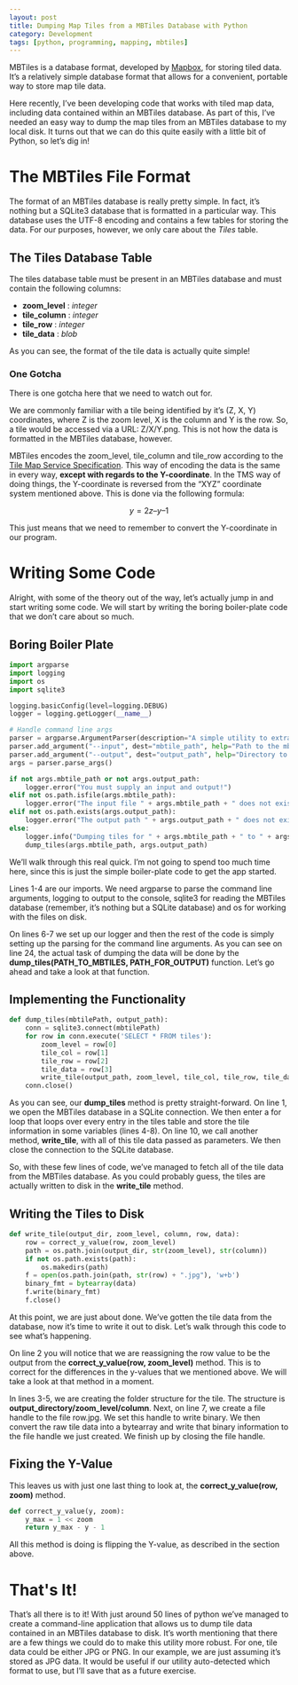 ```yaml
---
layout: post
title: Dumping Map Tiles from a MBTiles Database with Python
category: Development
tags: [python, programming, mapping, mbtiles]
---
```


MBTiles is a database format, developed by <a href="https://www.mapbox.com/" target="_blank">Mapbox</a>, for storing tiled data. It’s a relatively simple database format that allows for a convenient, portable way to store map tile data.

Here recently, I’ve been developing code that works with tiled map data, including data contained within an MBTiles database. As part of this, I’ve needed an easy way to dump the map tiles from an MBTiles database to my local disk. It turns out that we can do this quite easily with a little bit of Python, so let’s dig in!

# The MBTiles File Format

The format of an MBTiles database is really pretty simple. In fact, it’s nothing but a SQLite3 database that is formatted in a particular way. This database uses the UTF-8 encoding and contains a few tables for storing the data. For our purposes, however, we only care about the *Tiles* table.

## The Tiles Database Table

The tiles database table must be present in an MBTiles database and must contain the following columns:

* **zoom_level** : *integer*
* **tile_column** : *integer*
* **tile_row** : *integer*
* **tile_data** : *blob*

As you can see, the format of the tile data is actually quite simple!

### One Gotcha

There is one gotcha here that we need to watch out for.

We are commonly familiar with a tile being identified by it’s (Z, X, Y) coordinates, where Z is the zoom level, X is the column and Y is the row. So, a tile would be accessed via a URL: Z/X/Y.png. This is not how the data is formatted in the MBTiles database, however.

MBTiles encodes the zoom_level, tile_column and tile_row according to the <a href="https://wiki.osgeo.org/wiki/Tile_Map_Service_Specification" target="_blank">Tile Map Service Specification</a>. This way of encoding the data is the same in every way, **except with regards to the Y-coordinate**. In the TMS way of doing things, the Y-coordinate is reversed from the “XYZ” coordinate system mentioned above. This is done via the following formula:

$$ y = 2z – y – 1 $$

This just means that we need to remember to convert the Y-coordinate in our program.

# Writing Some Code

Alright, with some of the theory out of the way, let’s actually jump in and start writing some code. We will start by writing the boring boiler-plate code that we don’t care about so much.

## Boring Boiler Plate

```python
import argparse
import logging
import os
import sqlite3

logging.basicConfig(level=logging.DEBUG)
logger = logging.getLogger(__name__)

# Handle command line args
parser = argparse.ArgumentParser(description="A simple utility to extract files from MBTiles")
parser.add_argument("--input", dest="mbtile_path", help="Path to the mbtile file")
parser.add_argument("--output", dest="output_path", help="Directory to dump tiles to")
args = parser.parse_args()

if not args.mbtile_path or not args.output_path:
    logger.error("You must supply an input and output!")
elif not os.path.isfile(args.mbtile_path):
    logger.error("The input file " + args.mbtile_path + " does not exist.")
elif not os.path.exists(args.output_path):
    logger.error("The output path " + args.output_path + " does not exist.")
else:
    logger.info("Dumping tiles for " + args.mbtile_path + " to " + args.output_path)
    dump_tiles(args.mbtile_path, args.output_path)
```
We’ll walk through this real quick. I’m not going to spend too much time here, since this is just the simple boiler-plate code to get the app started.

Lines 1-4 are our imports. We need argparse to parse the command line arguments, logging to output to the console, sqlite3 for reading the MBTiles database (remember, it’s nothing but a SQLite database) and os for working with the files on disk.

On lines 6-7 we set up our logger and then the rest of the code is simply setting up the parsing for the command line arguments. As you can see on line 24, the actual task of dumping the data will be done by the **dump_tiles(PATH_TO_MBTILES, PATH_FOR_OUTPUT)** function. Let’s go ahead and take a look at that function.

## Implementing the Functionality 

```python
def dump_tiles(mbtilePath, output_path):
    conn = sqlite3.connect(mbtilePath)
    for row in conn.execute('SELECT * FROM tiles'):
        zoom_level = row[0]
        tile_col = row[1]
        tile_row = row[2]
        tile_data = row[3]
        write_tile(output_path, zoom_level, tile_col, tile_row, tile_data)
    conn.close()
```

As you can see, our **dump_tiles** method is pretty straight-forward. On line 1, we open the MBTiles database in a SQLite connection. We then enter a for loop that loops over every entry in the tiles table and store the tile information in some variables (lines 4-8). On line 10, we call another method, **write_tile**, with all of this tile data passed as parameters. We then close the connection to the SQLite database.

So, with these few lines of code, we’ve managed to fetch all of the tile data from the MBTiles database. As you could probably guess, the tiles are actually written to disk in the **write_tile** method.

## Writing the Tiles to Disk

```python
def write_tile(output_dir, zoom_level, column, row, data):
    row = correct_y_value(row, zoom_level)
    path = os.path.join(output_dir, str(zoom_level), str(column))
    if not os.path.exists(path):
        os.makedirs(path)
    f = open(os.path.join(path, str(row) + ".jpg"), 'w+b')
    binary_fmt = bytearray(data)
    f.write(binary_fmt)
    f.close()
```

At this point, we are just about done. We’ve gotten the tile data from the database, now it’s time to write it out to disk. Let’s walk through this code to see what’s happening.

On line 2 you will notice that we are reassigning the row value to be the output from the **correct_y_value(row, zoom_level)** method. This is to correct for the differences in the y-values that we mentioned above. We will take a look at that method in a moment.

In lines 3-5, we are creating the folder structure for the tile. The structure is **output_directory/zoom_level/column**. Next, on line 7, we create a file handle to the file row.jpg. We set this handle to write binary. We then convert the raw tile data into a bytearray and write that binary information to the file handle we just created. We finish up by closing the file handle.

## Fixing the Y-Value

This leaves us with just one last thing to look at, the **correct_y_value(row, zoom)** method.

```python
def correct_y_value(y, zoom):
    y_max = 1 << zoom
    return y_max - y - 1
```
All this method is doing is flipping the Y-value, as described in the section above.

# That's It!

That’s all there is to it! With just around 50 lines of python we’ve managed to create a command-line application that allows us to dump tile data contained in an MBTiles database to disk. It’s worth mentioning that there are a few things we could do to make this utility more robust. For one, tile data could be either JPG or PNG. In our example, we are just assuming it’s stored as JPG data. It would be useful if our utility auto-detected which format to use, but I’ll save that as a future exercise.